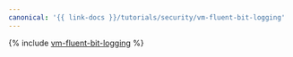 ```yaml
---
canonical: '{{ link-docs }}/tutorials/security/vm-fluent-bit-logging'
---
```


{% include [vm-fluent-bit-logging](../../../_tutorials/security/vm-fluent-bit-logging.md) %}
